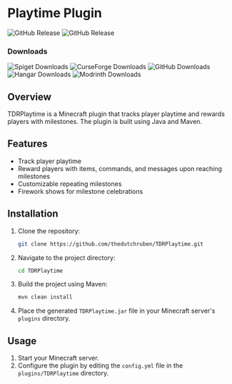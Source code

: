 # Playtime Plugin

![GitHub Release](https://img.shields.io/github/v/release/thedutchruben/tdrplaytime?sort=date&label=Latest%20release)
![GitHub Release](https://img.shields.io/github/v/release/thedutchruben/tdrplaytime?include_prereleases&sort=date&label=Latest%20pre-release)

### Downloads
![Spiget Downloads](https://img.shields.io/spiget/downloads/47894?label=Spigot&labelColor=Spigot&link=https%3A%2F%2Fwww.spigotmc.org%2Fresources%2Ftdr-playtime-rewards-mysql.47894%2F)
![CurseForge Downloads](https://img.shields.io/curseforge/dt/279491?label=Curse%20Forge)
![GitHub Downloads](https://img.shields.io/github/downloads/thedutchruben/tdrplaytime/total?label=GitHub)
![Hangar Downloads](https://img.shields.io/hangar/dt/tdrplaytime?label=Hangar&link=https%3A%2F%2Fhangar.papermc.io%2FTheDutchRuben%2FTDRPlaytime)
![Modrinth Downloads](https://img.shields.io/modrinth/dt/t9QEZM17?label=Modrinth&link=https%3A%2F%2Fmodrinth.com%2Fplugin%2Ftdr-playtime)

## Overview
TDRPlaytime is a Minecraft plugin that tracks player playtime and rewards players with milestones. The plugin is built using Java and Maven.

## Features
- Track player playtime
- Reward players with items, commands, and messages upon reaching milestones
- Customizable repeating milestones
- Firework shows for milestone celebrations

## Installation
1. Clone the repository:
    ```sh
    git clone https://github.com/thedutchruben/TDRPlaytime.git
    ```
2. Navigate to the project directory:
    ```sh
    cd TDRPlaytime
    ```
3. Build the project using Maven:
    ```sh
    mvn clean install
    ```
4. Place the generated `TDRPlaytime.jar` file in your Minecraft server's `plugins` directory.

## Usage
1. Start your Minecraft server.
2. Configure the plugin by editing the `config.yml` file in the `plugins/TDRPlaytime` directory.
